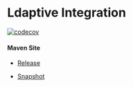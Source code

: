 # Ldaptive Integration

[![codecov](https://codecov.io/gh/bremersee/ldaptive-integration/branch/develop/graph/badge.svg)](https://codecov.io/gh/bremersee/ldaptive-integration)

#### Maven Site

- [Release](https://bremersee.github.io/ldaptive-integration/index.html)

- [Snapshot](https://nexus.bremersee.org/repository/maven-sites/ldaptive-integration/0.0.1-SNAPSHOT/index.html)


